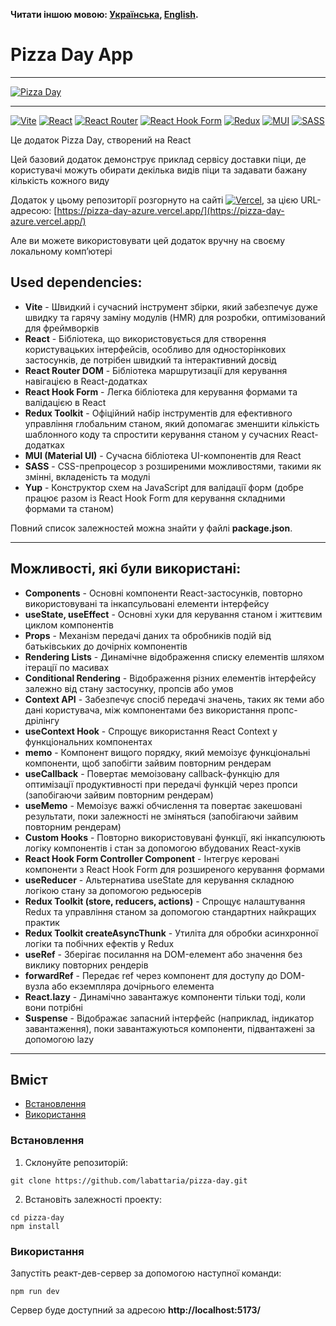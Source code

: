**Читати іншою мовою: [Українська](README.ukr.md), [English](README.md).**

# Pizza Day App

---

[![Pizza Day](https://i.gyazo.com/7730057de70718294c5ba768d1ed5506.gif)](https://gyazo.com/7730057de70718294c5ba768d1ed5506)

---

[![Vite](https://img.shields.io/badge/vite-%23646CFF.svg?style=for-the-badge&logo=vite&logoColor=white)](#)
[![React](https://img.shields.io/badge/react-%2320232a.svg?style=for-the-badge&logo=react&logoColor=%2361DAFB)](#)
[![React Router](https://img.shields.io/badge/React_Router-CA4245?style=for-the-badge&logo=react-router&logoColor=white)](#)
[![React Hook Form](https://img.shields.io/badge/React%20Hook%20Form-%23EC5990.svg?style=for-the-badge&logo=reacthookform&logoColor=white)](#)
[![Redux](https://img.shields.io/badge/redux-%23593d88.svg?style=for-the-badge&logo=redux&logoColor=white)](#)
[![MUI](https://img.shields.io/badge/MUI-%230081CB.svg?style=for-the-badge&logo=mui&logoColor=white)](#)
[![SASS](https://img.shields.io/badge/SASS-hotpink.svg?style=for-the-badge&logo=SASS&logoColor=white)](#)

Це додаток Pizza Day, створений на React

Цей базовий додаток демонструє приклад сервісу доставки піци, де користувачі можуть обирати декілька видів піци та задавати бажану кількість кожного виду

Додаток у цьому репозиторії розгорнуто на сайтi [![Vercel](https://img.shields.io/badge/vercel-%23000000.svg?style=for-the-badge&logo=vercel&logoColor=white)](#), за цією URL-адресою: [https://pizza-day-azure.vercel.app/](https://pizza-day-azure.vercel.app/)

Але ви можете використовувати цей додаток вручну на своєму локальному комп’ютері

## Used dependencies:

- **Vite** - Швидкий і сучасний інструмент збірки, який забезпечує дуже швидку та гарячу заміну модулів (HMR) для розробки, оптимізований для фреймворків
- **React** - Бібліотека, що використовується для створення користувацьких інтерфейсів, особливо для односторінкових застосунків, де потрібен швидкий та інтерактивний досвід
- **React Router DOM** - Бібліотека маршрутизації для керування навігацією в React-додатках
- **React Hook Form** - Легка бібліотека для керування формами та валідацією в React
- **Redux Toolkit** - Офіційний набір інструментів для ефективного управління глобальним станом, який допомагає зменшити кількість шаблонного коду та спростити керування станом у сучасних React-додатках
- **MUI (Material UI)** - Сучасна бібліотека UI-компонентів для React
- **SASS** - CSS-препроцесор з розширеними можливостями, такими як змінні, вкладеність та модулi
- **Yup** - Конструктор схем на JavaScript для валідації форм (добре працює разом із React Hook Form для керування складними формами та станом)

Повний список залежностей можна знайти у файлі **package.json**.

---

## Можливостi, якi були використані:

- **Components** - Основні компоненти React-застосунків, повторно використовувані та інкапсульовані елементи інтерфейсу
- **useState, useEffect** - Основні хуки для керування станом і життєвим циклом компонентів
- **Props** - Механізм передачі даних та обробників подій від батьківських до дочірніх компонентів
- **Rendering Lists** - Динамічне відображення списку елементів шляхом ітерації по масивах
- **Conditional Rendering** - Відображення різних елементів інтерфейсу залежно від стану застосунку, пропсів або умов
- **Context API** - Забезпечує спосіб передачі значень, таких як теми або дані користувача, між компонентами без використання пропс-дрiлінгу
- **useContext Hook** - Спрощує використання React Context у функціональних компонентах
- **memo** - Компонент вищого порядку, який мемоізує функціональні компоненти, щоб запобігти зайвим повторним рендерам
- **useCallback** - Повертає мемоізовану callback-функцію для оптимізації продуктивності при передачі функцій через пропси (запобігаючи зайвим повторним рендерам)
- **useMemo** - Мемоізує важкi обчислення та повертає закешовані результати, поки залежності не зміняться (запобігаючи зайвим повторним рендерам)
- **Custom Hooks** - Повторно використовувані функції, які інкапсулюють логіку компонентів і стан за допомогою вбудованих React-хуків
- **React Hook Form Controller Component** - Інтегрує керовані компоненти з React Hook Form для розширеного керування формами
- **useReducer** - Альтернатива useState для керування складною логікою стану за допомогою редьюсерів
- **Redux Toolkit (store, reducers, actions)** - Спрощує налаштування Redux та управління станом за допомогою стандартних найкращих практик
- **Redux Toolkit createAsyncThunk** - Утиліта для обробки асинхронної логіки та побічних ефектів у Redux
- **useRef** - Зберігає посилання на DOM-елемент або значення без виклику повторних рендерів
- **forwardRef** - Передає ref через компонент для доступу до DOM-вузла або екземпляра дочірнього елемента
- **React.lazy** - Динамічно завантажує компоненти тільки тоді, коли вони потрібні
- **Suspense** - Відображає запасний інтерфейс (наприклад, індикатор завантаження), поки завантажуються компоненти, підвантажені за допомогою lazy

---

## Вміст

- [Встановлення](#Встановлення)
- [Використання](#Використання)

### Встановлення

1. Склонуйте репозиторій:

```shell
git clone https://github.com/labattaria/pizza-day.git
```

2. Встановіть залежності проекту:

```shell
cd pizza-day
npm install
```

### Використання

Запустіть реакт-дев-сервер за допомогою наступної команди:

```shell
npm run dev
```

Сервер буде доступний за адресою **http://localhost:5173/**
